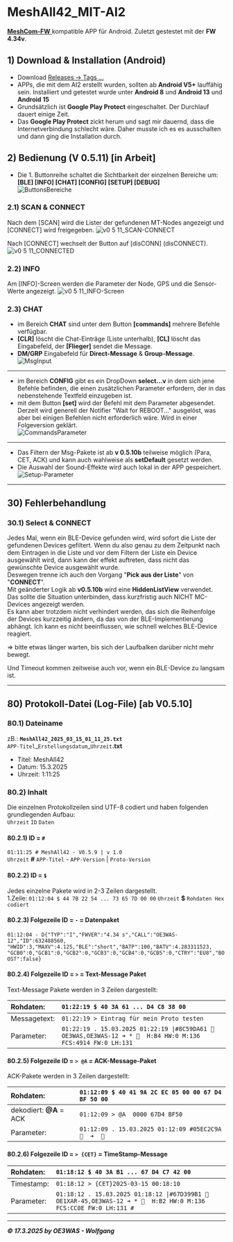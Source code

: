 # MeshAll42_MIT-AI2
[**MeshCom-FW**  ](https://github.com/icssw-org/MeshCom-Firmware  ) kompatible APP für Android. Zuletzt gestestet mit der **FW 4.34v**.

## 1) Download & Installation (Android)
* Download [Releases -> Tags ...](https://github.com/karamo/MeshAll42_MIT-AI2/releases/tag/v0.5.11)
* APPs, die mit dem AI2 erstellt wurden, sollten ab **Android V5+** lauffähig sein. Installiert und getestet wurde unter **Android 8** und **Android 13** und **Android 15**
* Grundsätzlich ist **Google Play Protect** eingeschaltet. Der Durchlauf dauert einige Zeit.
* Das **Google Play Protect** zickt herum und sagt mir dauernd, dass die Internetverbindung schlecht wäre. Daher musste ich es es ausschalten und dann ging die Installation durch.

## 2) Bedienung (V 0.5.11) [in Arbeit]
* Die 1. Buttonreihe schaltet die Sichtbarkeit der einzelnen Bereiche um:  
 **[BLE] [INFO] [CHAT] [CONFIG] [SETUP] [DEBUG]**  
![ButtonsBereiche](https://github.com/user-attachments/assets/e1928b68-b678-4c8a-bb95-f70c6a4f4c90)

### 2.1) SCAN & CONNECT
Nach dem [SCAN] wird die Lister der gefundenen MT-Nodes angezeigt und [CONNECT] wird freigegeben.
![v0 5 11_SCAN-CONNECT](https://github.com/user-attachments/assets/870b7fd5-23b3-43e1-acd3-7c538525d25a)

Nach [CONNECT] wechselt der Button auf [disCONN] (disCONNECT).
![v0 5 11_CONNECTED](https://github.com/user-attachments/assets/42749bee-f377-4d78-831d-f035095b511f)

### 2.2) INFO
Am [INFO]-Screen werden die Parameter der Node, GPS und die Sensor-Werte angezeigt.
![v0 5 11_INFO-Screen](https://github.com/user-attachments/assets/73d69c23-f302-469a-b4e6-2fde3e5b7244)


### 2.3) CHAT
* im Bereich **CHAT** sind unter dem Button **[commands]** mehrere Befehle verfügbar.
* **[CLR]** löscht die Chat-Einträge (Liste unterhalb), **[CL]** löscht das Eingabefeld, der **[Flieger]** sendet die Message.
* **DM/GRP** Eingabefeld für **Direct-Message** & **Group-Message**.
![MsgInput](https://github.com/user-attachments/assets/454e0a69-c60b-477e-a96a-44633443824d)

___
* im Bereich **CONFIG** gibt es ein DropDown **select...v**  in dem sich jene Befehle befinden, die einen zusätzlichen Parameter erfordern, der in das nebenstehende Textfeld einzugeben ist.
* mit dem Button **[set]** wird der Befehl mit dem Parameter abgesendet. Derzeit wird generell der Notifier "Wait for REBOOT..." ausgelöst, was aber bei einigen Befehlen nicht erforderlich wäre. Wird in einer Folgeversion geklärt.  
  ![CommandsParameter](https://github.com/user-attachments/assets/90c898f1-52be-435a-a20f-41ca8e16cd09)
___
* Das Filtern der Msg-Pakete ist ab **v 0.5.10b** teilweise möglich (Para, CET, ACK) und kann auch wahlweise als **setDefault** gesetzt werden.
* Die Auswahl der Sound-Effekte wird auch lokal in der APP gespeichert.
![Setup-Parameter](https://github.com/user-attachments/assets/26c3fc61-c447-48ae-8e59-89e897e6706d)


___
## 30) Fehlerbehandlung
### 30.1) Select & CONNECT
Jedes Mal, wenn ein BLE-Device gefunden wird, wird sofort die Liste der gefundenen Devices gefiltert. Wenn du also genau zu dem Zeitpunkt nach dem Eintragen in die Liste
und vor dem Filtern der Liste ein Device ausgewählt wird, dann kann der effekt auftreten, dass nicht das gewünschte Device ausgewählt wurde.  
Deswegen trenne ich auch den Vorgang "**Pick aus der Liste**" von "**CONNECT**".  
Mit geänderter Logik ab **v0.5.10b** wird eine **HiddenListView** verwendet.  
Das sollte die Situation unterbinden, dass kurzfristig auch NICHT MC-Devices angezeigt werden.  
Es kann aber trotzdem nicht verhindert werden, das sich die Reihenfolge der Devices kurzzeitig ändern, da das von der BLE-Implementierung abhängt.
Ich kann es nicht beeinflussen, wie schnell welches BLE-Device reagiert.  

=> bitte etwas länger warten, bis sich der Laufbalken darüber nicht mehr bewegt.

Und Timeout kommen zeitweise auch vor, wenn ein BLE-Device zu langsam ist.


___
## 80) Protokoll-Datei (Log-File) [ab V0.5.10]
### 80.1) Dateiname
zB.: **`MeshAll42_2025_03_15_01_11_25.txt`**  
`APP-Titel`\_`Erstellungsdatum`\_`Uhrzeit`**.txt**  
* Titel: MeshAll42
* Datum: 15.3.2025
* Uhrzeit: 1:11:25

### 80.2) Inhalt
Die einzelnen Protokollzeilen sind UTF-8 codiert und haben folgenden grundlegenden Aufbau:  
`Uhrzeit`  `ID`  `Daten`

#### 80.2.1) ID = `#`
`01:11:25 # MeshAll42 - V0.5.9 | v 1.0`  
`Uhrzeit` **#** `APP-Titel` - `APP-Version` \| `Proto-Version`

#### 80.2.2) ID = `$`
Jedes einzelne Pakete wird in 2-3 Zeilen dargestellt.  
1.Zeile: 
`01:12:04 $ 44 7B 22 54 ... 73 65 7D 00 00`
`Uhrzeit` **$** `Rohdaten Hex codiert`  

#### 80.2.3) Folgezeile ID = `-` = Datenpaket
`01:12:04 - D{"TYP":"I","FWVER":"4.34 s","CALL":"OE3WAS-12","ID":632488560, "HWID":3,"MAXV":4.125,"BLE":"short","BATP":100,"BATV":4.283311523, "GCB0":0,"GCB1":0,"GCB2":0,"GCB3":0,"GCB4":0,"GCB5":0,"CTRY":"EU8","BOOST":false}`  

#### 80.2.4) Folgezeile ID = `>` = Text-Message Paket
Text-Message Pakete werden in 3 Zeilen dargestellt:

| Rohdaten: | `01:22:19 $ 40 3A 61 ... D4 C8 38 00` |
|:---|:---|
| Messagetext: | `01:22:19 > Eintrag für mein Proto testen` |
| Parameter: | `01:22:19 . 15.03.2025 01:22:19 \|#8C59DA61 🔷 OE3WAS,OE3WAS-12 ➜ * 🔷  H:B4 HW:0 M:136 FCS:4914 FW:0 LH:131` |

#### 80.2.5) Folgezeile ID = `> @A` = ACK-Message-Paket
ACK-Pakete werden in 3 Zeilen dargestellt:

| Rohdaten: | `01:12:09 $ 40 41 9A 2C EC 05 00 00 67 D4 BF 50 00` |
|:---|:---|
| dekodiert: **@A** = ACK | `01:12:09 > @A  0000 67D4 BF50` |
| Parameter: | `01:12:09 . 15.03.2025 01:12:09 #05EC2C9A 🔷  ➜  🔷` |

#### 80.2.6) Folgezeile ID = `> {CET}` = TimeStamp-Message

| Rohdaten: | `01:18:12 $ 40 3A B1 ... 67 D4 C7 42 00` |
|:---|:---|
| Timestamp: | `01:18:12 > {CET}2025-03-15 00:18:10` |
| Parameter: | `01:18:12 . 15.03.2025 01:18:12 \|#67D399B1 🔷 OE1XAR-45,OE3WAS-12 ➜ * 🔷  H:B2 HW:0 M:136 FCS:CC0E FW:0 LH:131 #` |

___
***:copyright: 17.3.2025 by OE3WAS - Wolfgang***
